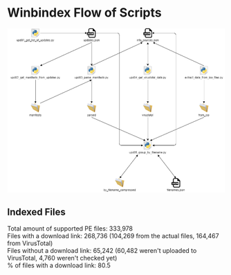 # Winbindex Flow of Scripts

![winbindex-scripts-flow.png](winbindex-scripts-flow.png)

## Indexed Files

<!--FileStats-->
Total amount of supported PE files: 333,978  
Files with a download link: 268,736 (104,269 from the actual files, 164,467 from VirusTotal)  
Files without a download link: 65,242 (60,482 weren't uploaded to VirusTotal, 4,760 weren't checked yet)  
% of files with a download link: 80.5  
<!--/FileStats-->
